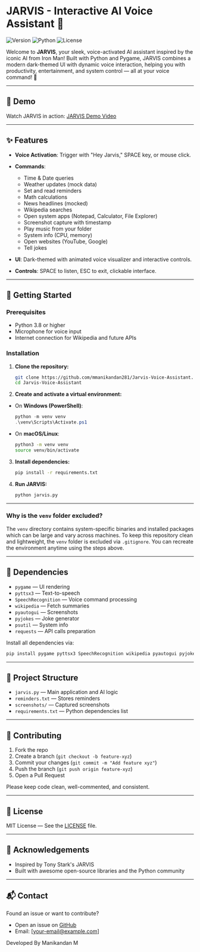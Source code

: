 
# JARVIS - Interactive AI Voice Assistant 🤖

![Version](https://img.shields.io/badge/Version-1.0-blue.svg) ![Python](https://img.shields.io/badge/Python-3.8%2B-brightgreen.svg) ![License](https://img.shields.io/badge/License-MIT-yellow.svg)

Welcome to **JARVIS**, your sleek, voice-activated AI assistant inspired by the iconic AI from Iron Man! Built with Python and Pygame, JARVIS combines a modern dark-themed UI with dynamic voice interaction, helping you with productivity, entertainment, and system control — all at your voice command! 🚀

---

## 🎥 Demo

Watch JARVIS in action:
[JARVIS Demo Video](https://drive.google.com/file/d/1Vq1t1NOpXUUKhTkk02JzrpGYn6Yqf1JG/view?usp=sharing)

---

## ✨ Features

* **Voice Activation**: Trigger with "Hey Jarvis," SPACE key, or mouse click.
* **Commands**:

  * Time & Date queries
  * Weather updates (mock data)
  * Set and read reminders
  * Math calculations
  * News headlines (mocked)
  * Wikipedia searches
  * Open system apps (Notepad, Calculator, File Explorer)
  * Screenshot capture with timestamp
  * Play music from your folder
  * System info (CPU, memory)
  * Open websites (YouTube, Google)
  * Tell jokes
* **UI**: Dark-themed with animated voice visualizer and interactive controls.
* **Controls**: SPACE to listen, ESC to exit, clickable interface.

---

## 🚀 Getting Started

### Prerequisites

* Python 3.8 or higher
* Microphone for voice input
* Internet connection for Wikipedia and future APIs

### Installation

1. **Clone the repository:**

   ```bash
   git clone https://github.com/mmanikandan281/Jarvis-Voice-Assistant.git
   cd Jarvis-Voice-Assistant
   ```

2. **Create and activate a virtual environment:**

* On **Windows (PowerShell)**:

  ```powershell
  python -m venv venv
  .\venv\Scripts\Activate.ps1
  ```

* On **macOS/Linux**:

  ```bash
  python3 -m venv venv
  source venv/bin/activate
  ```

3. **Install dependencies:**

   ```bash
   pip install -r requirements.txt
   ```

4. **Run JARVIS:**

   ```bash
   python jarvis.py
   ```

---

### Why is the `venv` folder excluded?

The `venv` directory contains system-specific binaries and installed packages which can be large and vary across machines. To keep this repository clean and lightweight, the `venv` folder is excluded via `.gitignore`. You can recreate the environment anytime using the steps above.

---

## 🧩 Dependencies

* `pygame` — UI rendering
* `pyttsx3` — Text-to-speech
* `SpeechRecognition` — Voice command processing
* `wikipedia` — Fetch summaries
* `pyautogui` — Screenshots
* `pyjokes` — Joke generator
* `psutil` — System info
* `requests` — API calls preparation

Install all dependencies via:

```bash
pip install pygame pyttsx3 SpeechRecognition wikipedia pyautogui pyjokes psutil requests
```

---

## 📂 Project Structure

* `jarvis.py` — Main application and AI logic
* `reminders.txt` — Stores reminders
* `screenshots/` — Captured screenshots
* `requirements.txt` — Python dependencies list

---

## 🤝 Contributing

1. Fork the repo
2. Create a branch (`git checkout -b feature-xyz`)
3. Commit your changes (`git commit -m "Add feature xyz"`)
4. Push the branch (`git push origin feature-xyz`)
5. Open a Pull Request

Please keep code clean, well-commented, and consistent.

---

## 📜 License

MIT License — See the [LICENSE](LICENSE) file.

---

## 🙌 Acknowledgements

* Inspired by Tony Stark's JARVIS
* Built with awesome open-source libraries and the Python community

---

## 📬 Contact

Found an issue or want to contribute?

* Open an issue on [GitHub](https://github.com/mmanikandan281/Jarvis-Voice-Assistant)
* Email: \[[your-email@example.com](mailto:your-mmanikandan281@gmail.com)] 

Developed By Manikandan M
